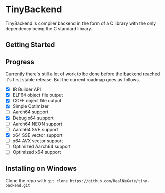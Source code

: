 # TinyBackend

TinyBackend is compiler backend in the form of a C library with the only dependency being the C standard library.

## Getting Started

## Progress

Currently there's still a lot of work to be done before the backend reached it's first stable release. But the current roadmap goes as follows.

- [x] IR Builder API
- [x] ELF64 object file output
- [x] COFF object file output
- [x] Simple Optimizer
- [ ] Aarch64 support
- [x] Debug x64 support
- [ ] Aarch64 NEON support
- [ ] Aarch64 SVE support
- [x] x64 SSE vector support
- [ ] x64 AVX vector support
- [ ] Optimized Aarch64 support
- [ ] Optimized x64 support

## Installing on Windows

Clone the repo with `git clone https://github.com/RealNeGate/tiny-backend.git`
